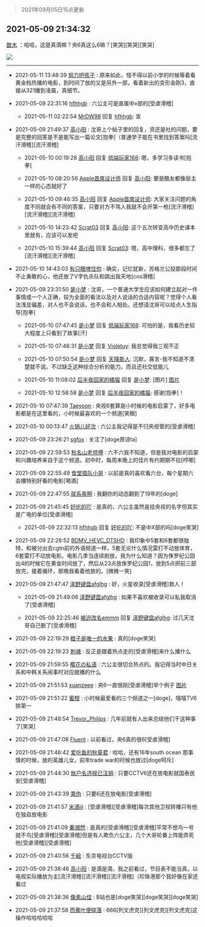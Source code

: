 > 2021年09月05日15点更新
<link rel="stylesheet" href="https://cdn.jsdelivr.net/gh/taotie6/sampleJSON@main/css/photo_show.css">


 ## 2021-05-09 21:34:32 

 [㪚木](https://www.coolapk.com/feed/26871673?shareKey=YmY2NDBiZjU0MTA1NjEzMTc3ZjM~) ：哈哈，这是真滴嘛？央6真这么6嘛？[笑哭][笑哭][笑哭] 

<div class="album">
<img class="img-item" src="http://image.coolapk.com/feed/2021/0509/21/1081091_04216aa6_7266_4466@600x5727.jpeg" />
</div>

 ------- 

- 2021-05-11 13:48:39 [努力吧孩子](uid=1392654) : 原来如此，怪不得以前小学的时候等着看黄金档热播的电影，到时间了放的又是另外一部，看着新出的变形金刚3，直接从321播到凌晨，真细节。 

- 2021-05-09 22:31:16 [hfhhgb](uid=3145393) : 六公主可是直属中x部的[受虐滑稽] 

    - 2021-05-11 02:22:54 [MrDW98](uid=2940617) 回复 [hfhhgb](uid=3145393): 宣 

- 2021-05-09 21:49:37 [高小阳](uid=3558245) : 沈哥上个帖子里的回复，资还是社的问题，要是完整的回答是不是能写出一篇论文[抱拳]（普通学子能在书里找到答案吗[流汗滑稽][流汗滑稽] 

    - 2021-05-10 00:19:28 [高小阳](uid=3558245) 回复 [低端玩家168](uid=3759433): 嗯，多学习多读书[抱拳] 

    - 2021-05-10 08:20:56 [Apple首席设计师](uid=1550816) 回复 [高小阳](uid=3558245): 要是酷友都像层主一样的心态就好了 

    - 2021-05-10 09:46:35 [高小阳](uid=3558245) 回复 [Apple首席设计师](uid=1550816): 大家关注问题的角度不同就会有不同的答案，只要对方不骂人我就不会开第一枪[流汗滑稽][流汗滑稽][流汗滑稽] 

    - 2021-05-10 14:23:42 [Scrat03](uid=1896619) 回复 [高小阳](uid=3558245): 这个五次转变高中历史课本里就有，应该可以发吧 

    - 2021-05-10 15:39:44 [高小阳](uid=3558245) 回复 [Scrat03](uid=1896619): 嗯，高中理科，很多都忘了[流汗滑稽][流汗滑稽] 

- 2021-05-10 14:43:03 [有只眼啤住你](uid=4226102) : 确实，记忆犹新，苏格兰公投那段时间不止勇敢的心，他还放了V字仇杀队和跳出我天地[cos滑稽] 

- 2021-05-09 23:31:50 [是小梦](uid=1073638) : 沈哥，一个普通大学生应该如何建立起对一件事情或一个人正确，较为全面的看法以及对人说话的合适内容呢？觉得个人看法浅显偏差，对人也不会说话，也不会和人相处。还想请沈哥可以给点人生指导[抱拳] 

    - 2021-05-10 07:47:45 [是小梦](uid=1073638) 回复 [低端玩家168](uid=3759433): 可怕的是，我看历史较大程度上只看到了故事[汗] 

    - 2021-05-10 07:48:31 [是小梦](uid=1073638) 回复 [Violetuy](uid=1912222): 我总觉得我三观不正 

    - 2021-05-10 07:50:54 [是小梦](uid=1073638) 回复 [天降斯人](uid=3432732): 沉默，寡言-我不知道不清楚就不说。不过缺乏这种综合分析的能力。而且还社交低能儿 

    - 2021-05-10 11:08:02 [后半夜回家的橘猫](uid=5623121) 回复 [是小梦](uid=1073638): [图片] [图片](http://image.coolapk.com/feed/2021/0510/11/5623121_e56077c9_6080_1232@882x9393.jpeg)

    - 2021-05-10 12:58:58 [是小梦](uid=1073638) 回复 [后半夜回家的橘猫](uid=5623121): 感谢[抱拳]！ 

- 2021-05-10 07:47:39 [Taeyoon](uid=2024516) : 央视6套算是小时候的电影启蒙了，好多电影都是在这里看的，小时候最喜欢的一个频道[笑眼] 

- 2021-05-10 00:13:47 [火锅儿好次](uid=2242533) : 六公主我记得是不归央视管的[受虐滑稽] 

- 2021-05-09 23:26:21 [sgfox](uid=445631) : 关注了[doge原谅ta] 

- 2021-05-09 22:59:53 [秋名山老师傅](uid=2775928) : 六不六我不知道，但是我对电影的启蒙和兴趣培养来自于这个频道。初中时，每周末晚上的佳片有约期期不拉[哼唧] 

- 2021-05-09 22:55:49 [食堂插队小哥](uid=2887735) : 以前是真的喜欢看六台，每个星期六会播特别好看的电影[喝酒] 

- 2021-05-09 22:47:55 [就系我啊](uid=1551540) : 我翻你的动态翻到了19年的[doge] 

- 2021-05-09 21:45:45 [好吃的吖](uid=697428) : 是真的，六公主虽然是挂央视的名字但其实是广电的单位[受虐滑稽] 

    - 2021-05-09 22:32:13 [hfhhgb](uid=3145393) 回复 [好吃的吖](uid=697428): 不是中X部的吗[doge笑哭] 

- 2021-05-09 22:28:52 [BDMV_HEVC_DTSHD](uid=3362907) : 我印象中5套和6套都很独特，和被分出去cgtn前的外语频道一样，5套无论什么情况雷打不动放体育，6套雷打不动放电影。电影几季当连续剧放，我为什么知道？因为侏罗纪公园出4的时候它在黄金时间放了，然后从23点放侏罗纪公园1，放到5点把前三部放完，接着循环，那晚我看着他放的<!--break-->。[微微一笑] 

- 2021-05-09 21:47:47 [泽野键盘afglhg](uid=1347187) : 好，火星收录[受虐滑稽]救人！ 

    - 2021-05-09 21:49:06 [泽野键盘afglhg](uid=1347187) : 如果不喜欢被收录可以私我取消了[受虐滑稽] 

    - 2021-05-09 22:25:46 [被迫改名emmm](uid=3302275) 回复 [泽野键盘afglhg](uid=1347187): 过几天沈哥自己删了[受虐滑稽] 

- 2021-05-09 22:19:29 [橙子是唯一的水果](uid=3157535) : 真的[doge笑哭] 

- 2021-05-09 22:19:23 [刺魂](uid=1662383) : 反正是跟着热点走的[受虐滑稽]来什么播什么 

- 2021-05-09 21:59:55 [樱花の私语](uid=2390529) : 六公主很切合热点的。我记得当时中日关系和中韩关系闹事时对应就播的什么 

- 2021-05-09 21:51:53 [xuanzeee](uid=1362965) : 央6一直很刚[受虐滑稽]举个例子 [图片](http://image.coolapk.com/feed/2021/0509/21/1362965_93380a22_8305_916@1080x2400.jpeg)

- 2021-05-09 21:51:22 [蜜柑](uid=1097842) : 小时候最爱看的三个频道之一[doge]，嘻嘻TV6排第一 

- 2021-05-09 21:48:54 [Trevor_Philips](uid=1392771) : 几年前就有人出来总结他们干这种事了[笑哭] 

- 2021-05-09 21:47:08 [Fluent](uid=2150214) : 以前看过，央6真的很6[受虐滑稽] 

- 2021-05-09 21:46:42 [爱吃鱼的秋葵君](uid=1197189) : 哈哈，还有16年south ocean 那事情的时候，放的英雄儿女，前年trade war的时候也放过[doge呵斥] 

- 2021-05-09 21:44:30 [账户名违规已注销](uid=1039732) : 只要CCTV6还在放电影就国泰民安[受虐滑稽] 

- 2021-05-09 21:43:39 [乘伪](uid=3843637) : 只要6还在放电影[受虐滑稽] 

- 2021-05-09 21:41:57 [米酒iii](uid=3060400) : [受虐滑稽][受虐滑稽]每次其他卫视转播只有他在独自放电影 

- 2021-05-09 21:41:09 [秦湘然](uid=1343315) : 是真的[受虐滑稽][受虐滑稽]平常不想鸟一号就不鸟[受虐滑稽][受虐滑稽]但是有人欺负六公主，几个大哥轮番上阵能弄死他[受虐滑稽][受虐滑稽] 

- 2021-05-09 21:40:56 [千絵](uid=2718468) : 东京电视台CCTV版 

- 2021-05-09 21:38:46 [高小阳](uid=3558245) : 是滴是滴，我之前看过，节目表不能当真，以电视实际播放为主[流汗滑稽][流汗滑稽][流汗滑稽]（珍珠港那个我好像在家还看过 

- 2021-05-09 21:38:36 [像素山佳](uid=964517) : B站也是[doge笑哭][doge笑哭][doge笑哭] 

- 2021-05-09 21:37:58 [而黄叶便碎落](uid=2845514) : 666[列文虎克][列文虎克][列文虎克]这操作哈哈哈哈哈 

